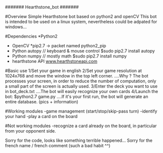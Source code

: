 ####### Hearthstone_bot #######

#Overview
Simple Hearthstone bot based on python2 and openCV
This bot is intended to be used on a linux system, nevertheless could be adpated for windows...


#Dependencies
*Python2
* OpenCV
*pip2.7 -> packet named python2_pip
* Python autopy // keyboard & mouse control
    $sudo pip2.7 install autopy
* Python numpy // mostly math
    $sudo pip2.7 install numpy
* hearthstone API www.hearthstoneapi.com

#Basic use
1/Set your game in english
2/Set your game resolution at 1024x768 and move the window in the top left corner.
....Why ? The bot processes your screen, in order to reduce the number of computation, only a small part of the screen is actually used.
3/Enter the deck you want to use in bot_deck.txt
....The bot will easily recognize your own cards
4/Launch the bot: $python2.7 game.py
....If it's your first run, the bot will generate an entire database. (pics + information)

#Working modules
-game management (start/stop/skip-pass turn)
-identify your hand
-play a card on the board

#Not working modules
-recognize a card already on the board, in particular from your opponent side.

Sorry for the code, looks like something terrible happened...
Sorry for the french name / french comment (such a bad habit ^^)



